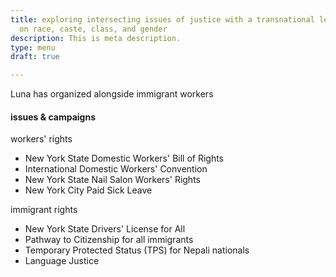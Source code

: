 ```yaml
---
title: exploring intersecting issues of justice with a transnational lens, focusing
  on race, caste, class, and gender
description: This is meta description.
type: menu
draft: true

---
```

Luna has organized alongside immigrant workers

#### **issues & campaigns**

workers' rights

* New York State Domestic Workers' Bill of Rights
* International Domestic Workers' Convention
* New York State Nail Salon Workers' Rights
* New York City Paid Sick Leave

immigrant rights

* New York State Drivers' License for All
* Pathway to Citizenship for all immigrants
* Temporary Protected Status (TPS) for Nepali nationals
* Language Justice